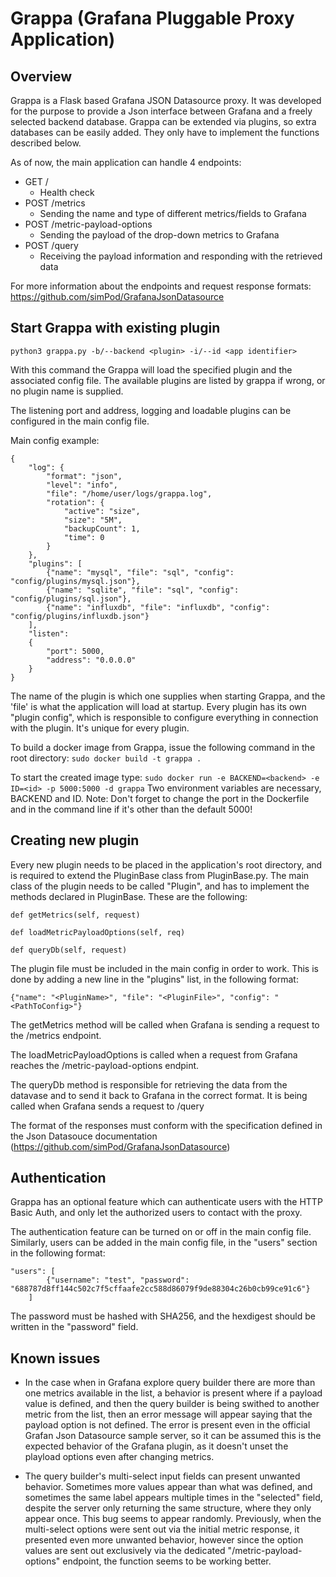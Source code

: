 # Grappa (Grafana Pluggable Proxy Application)

## Overview

Grappa is a Flask based Grafana JSON Datasource proxy.
It was developed for the purpose to provide a Json interface between Grafana and a freely selected backend database.
Grappa can be extended via plugins, so extra databases can be easily added. They only have to implement the functions described below.

As of now, the main application can handle 4 endpoints:
- GET /
  - Health check
- POST /metrics
  - Sending the name and type of different metrics/fields to Grafana
- POST /metric-payload-options
  - Sending the payload of the drop-down metrics to Grafana
- POST /query
  - Receiving the payload information and responding with the retrieved data

For more information about the endpoints and request response formats: https://github.com/simPod/GrafanaJsonDatasource

## Start Grappa with existing plugin

```python3 grappa.py -b/--backend <plugin> -i/--id <app identifier>  ```

With this command the Grappa will load the specified plugin and the associated config file.
The available plugins are listed by grappa if wrong, or no plugin name is supplied.

The listening port and address, logging and loadable plugins can be configured in the main config file.

Main config example:
```
{
    "log": {
        "format": "json",
        "level": "info",
        "file": "/home/user/logs/grappa.log",
        "rotation": {
            "active": "size",
            "size": "5M",
            "backupCount": 1,
            "time": 0
        }
    },
    "plugins": [
        {"name": "mysql", "file": "sql", "config": "config/plugins/mysql.json"},
        {"name": "sqlite", "file": "sql", "config": "config/plugins/sql.json"},
        {"name": "influxdb", "file": "influxdb", "config": "config/plugins/influxdb.json"}
    ],
    "listen": 
    {
        "port": 5000,
        "address": "0.0.0.0"
    }
}
```
The name of the plugin is which one supplies when starting Grappa, and the 'file' is what the application will load at startup. Every plugin has its own "plugin config", which is responsible to configure everything in connection with the plugin. It's unique for every plugin.

To build a docker image from Grappa, issue the following command in the root directory:
``` sudo docker build -t grappa . ```

To start the created image type:
``` sudo docker run -e BACKEND=<backend> -e ID=<id> -p 5000:5000 -d grappa ```
Two environment variables are necessary, BACKEND and ID.
Note: Don't forget to change the port in the Dockerfile and in the command line if it's other than the default 5000!

## Creating new plugin

Every new plugin needs to be placed in the application's root directory, and is required to extend the PluginBase class from PluginBase.py.
The main class of the plugin needs to be called "Plugin", and has to implement the methods declared in PluginBase.
These are the following:

```
def getMetrics(self, request)

def loadMetricPayloadOptions(self, req)

def queryDb(self, request)
```

The plugin file must be included in the main config in order to work. This is done by adding a new line in the "plugins" list, in the following format:

```{"name": "<PluginName>", "file": "<PluginFile>", "config": "<PathToConfig>"}```

The getMetrics method will be called when Grafana is sending a request to the /metrics endpoint.

The loadMetricPayloadOptions is called when a request from Grafana reaches the /metric-payload-options endpint.

The queryDb method is responsible for retrieving the data from the datavase and to send it back to Grafana in the correct format.
It is being called when Grafana sends a request to /query

The format of the responses must conform with the specification defined in the Json Datasouce documentation (https://github.com/simPod/GrafanaJsonDatasource)

## Authentication

Grappa has an optional feature which can authenticate users with the HTTP Basic Auth,
and only let the authorized users to contact with the proxy.

The authentication feature can be turned on or off in the main config file.
Similarly, users can be added in the main config file, in the "users" section in the following format:

```
"users": [
        {"username": "test", "password": "688787d8ff144c502c7f5cffaafe2cc588d86079f9de88304c26b0cb99ce91c6"}
    ]
```

The password must be hashed with SHA256, and the hexdigest should be written in the "password" field.

## Known issues

- In the case when in Grafana explore query builder there are more than one metrics available in the list,
a behavior is present where if a payload value is defined,
and then the query builder is being swithed to another metric from the list,
then an error message will appear saying that the payload option is not defined.
The error is present even in the official Grafan Json Datasource sample server,
so it can be assumed this is the expected behavior of the Grafana plugin,
as it doesn't unset the playload options even after changing metrics.

- The query builder's multi-select input fields can present unwanted behavior. 
Sometimes more values appear than what was defined, and sometimes the same label appears multiple times in the "selected" field,
despite the server only returning the same structure, where they only appear once.
This bug seems to appear randomly. Previously, when the multi-select options were sent out via the initial metric response,
it presented even more unwanted behavior, however since the option values are sent out exclusively via the dedicated "/metric-payload-options" endpoint,
the function seems to be working better.